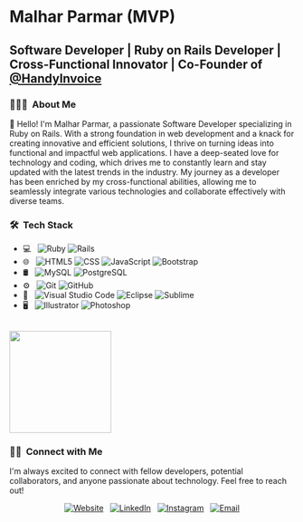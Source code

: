 <h1>Malhar Parmar (MVP)</h1>

<h2>Software Developer | Ruby on Rails Developer | Cross-Functional Innovator | Co-Founder of <a href="https://www.handyinvoice.in/">@HandyInvoice</a></h2>

<h3> 👨🏻‍💻 &nbsp;About Me </h3>

👋 Hello! I'm Malhar Parmar, a passionate Software Developer specializing in Ruby on Rails. With a strong foundation in web development and a knack for creating innovative and efficient solutions, I thrive on turning ideas into functional and impactful web applications. I have a deep-seated love for technology and coding, which drives me to constantly learn and stay updated with the latest trends in the industry. My journey as a developer has been enriched by my cross-functional abilities, allowing me to seamlessly integrate various technologies and collaborate effectively with diverse teams.

<h3> 🛠 &nbsp;Tech Stack</h3>

- 💻 &nbsp;
  ![Ruby](https://img.shields.io/badge/-Ruby-333333?style=flat&logo=ruby&logoColor=820C02)
  ![Rails](https://img.shields.io/badge/-rubyonrails-333333?style=flat&logo=rubyonrails&logoColor=CC0000)  
- 🌐 &nbsp;
  ![HTML5](https://img.shields.io/badge/-HTML5-333333?style=flat&logo=HTML5)
  ![CSS](https://img.shields.io/badge/-CSS-333333?style=flat&logo=CSS3&logoColor=1572B6)
  ![JavaScript](https://img.shields.io/badge/-JavaScript-333333?style=flat&logo=javascript)
  ![Bootstrap](https://img.shields.io/badge/-Bootstrap-333333?style=flat&logo=bootstrap&logoColor=563D7C)
- 🛢 &nbsp;
  ![MySQL](https://img.shields.io/badge/-MySQL-333333?style=flat&logo=mysql)
  ![PostgreSQL](https://img.shields.io/badge/-postgresql-333333?style=flat&logo=postgresql)
- ⚙️ &nbsp;
  ![Git](https://img.shields.io/badge/-Git-333333?style=flat&logo=git)
  ![GitHub](https://img.shields.io/badge/-GitHub-333333?style=flat&logo=github)
- 🔧 &nbsp;
  ![Visual Studio Code](https://img.shields.io/badge/-Visual%20Studio%20Code-333333?style=flat&logo=visual-studio-code&logoColor=007ACC)
  ![Eclipse](https://img.shields.io/badge/-Eclipse-333333?style=flat&logo=eclipse-ide&logoColor=2C2255)
  ![Sublime](https://img.shields.io/badge/-Sublime-333333?style=flat&logo=sublime-text&logoColor=FD971F)
- 🖥 &nbsp;
  ![Illustrator](https://img.shields.io/badge/-Illustrator-333333?style=flat&logo=adobe-illustrator)
  ![Photoshop](https://img.shields.io/badge/-Photoshop-333333?style=flat&logo=adobe-photoshop)

<br/>

<a href="https://github.com/mvp783">
  <img height="180em" src="https://github-readme-stats.vercel.app/api/top-langs/?username=MVP783&theme=buefy&layout=compact" />
</a>

<br/>

<h3> 🤝🏻 &nbsp;Connect with Me </h3>
I'm always excited to connect with fellow developers, potential collaborators, and anyone passionate about technology. Feel free to reach out!

<p align="center">
<a href="https://.malharparmar.com/"><img alt="Website" src="https://cdn3.iconfinder.com/data/icons/social-media-logos-glyph-1/2048/5343_-_Google_Chrome-32.png"></a> &nbsp;
<a href="https://www.linkedin.com/in/mvp783/"><img alt="LinkedIn" src="https://cdn2.iconfinder.com/data/icons/social-media-2285/512/1_Linkedin_unofficial_colored_svg-32.png"></a> &nbsp;
<a href="https://www.instagram.com/mvp783/"><img alt="Instagram" src="https://cdn2.iconfinder.com/data/icons/social-icons-33/128/Instagram-32.png"></a> &nbsp;
<a href="mailto:malharparmar@gmail.com"><img alt="Email" src="https://cdn4.iconfinder.com/data/icons/social-media-logos-6/512/112-gmail_email_mail-32.png"></a>
</p>


